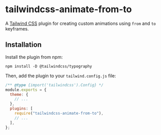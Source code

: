 # tailwindcss-animate-from-to

A [Tailwind CSS](https://tailwindcss.com) plugin for creating custom animations using `from` and `to` keyframes.

## Installation

Install the plugin from npm:

```shell
npm install -D @tailwindcss/typography
```

Then, add the plugin to your `tailwind.config.js` file:

```js
/** @type {import('tailwindcss').Config} */
module.exports = {
  theme: {
    // ...
  },
  plugins: [
    require("tailwindcss-animate-from-to"),
    // ...
  ],
};
```
